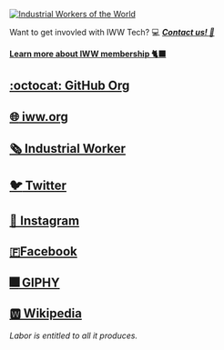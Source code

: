 [![Industrial Workers of the World](https://media.giphy.com/media/mC23iiUyLMzqLbCEQU/giphy.gif)](https://iww.org)

Want to get invovled with IWW Tech? :computer: [***Contact us! :e-mail:***](mailto:tech@iww.org)

[**Learn more about IWW membership 🐈‍⬛**](https://iww.org/membership)

## [:octocat: GitHub Org](https://github.com/iww)
## [:globe_with_meridians: iww.org](https://iww.org)
## [🗞 Industrial Worker](https://industrialworker.org)
## [:bird: Twitter](https://twitter.com/iww)
## [📸 Instagram](https://instagram.com/industrialworkersoftheworld)
## [🇫Facebook](https://facebook.com/iww.org)
## [:fireworks: GIPHY](https://giphy.com/iww)
## [🆆 Wikipedia](https://en.wikipedia.org/wiki/Industrial_Workers_of_the_World)

*Labor is entitled to all it produces.*
